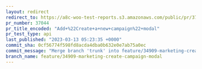 ```yaml
---
layout: redirect
redirect_to: https://a8c-woo-test-reports.s3.amazonaws.com/public/pr/37044/api/index.html
pr_number: 37044
pr_title_encoded: "Add+%22Create+a+new+campaign%22+modal"
pr_test_type: api
last_published: "2023-03-13 05:23:35 +0000"
commit_sha: 0cf56774f598fd8acda4dba0b632e0e7ab75a0ec
commit_message: "Merge branch 'trunk' into feature/34909-marketing-create-campaign-modal"
branch_name: feature/34909-marketing-create-campaign-modal
---
```

